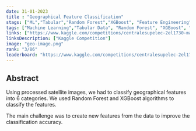 ```yaml
---
date: 31-01-2023
title : "Geographical Feature Classification"
stags: ["ML","Tabular","Random Forest","XGBoost", "Feature Engineering"]
tags: ["Machine Learning","Tabular Data", "Random Forest", "XGBoost", "Feature Engineering"]
links: ["https://www.kaggle.com/competitions/centralesupelec-2el1730-machine-learning/overview"]
linksDescription: ["Kaggle Competition"]
image: "geo-image.png"
rank: "3/86"
leaderboard: "https://www.kaggle.com/competitions/centralesupelec-2el1730-machine-learning/leaderboard?tab=public"
---
```


## Abstract

Using processed satellite images, we had to classify geographical features into 6 categories. We used Random Forest and XGBoost algorithms to classify the features.

The main challenge was to create new features from the data to improve the classification accuracy.